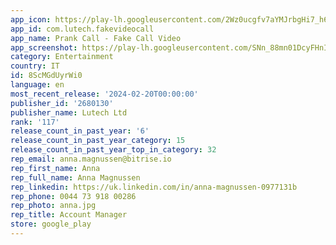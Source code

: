 ```yaml
---
app_icon: https://play-lh.googleusercontent.com/2Wz0ucgfv7aYMJrbgHi7_h60s3PDjyfb7u1l7FtNK4ewycX12qET-ezdKHipenvC-53S
app_id: com.lutech.fakevideocall
app_name: Prank Call - Fake Call Video
app_screenshot: https://play-lh.googleusercontent.com/SNn_88mn01DcyFHnIq82FZ_R3jV1fLD3yaWtMOwRr6uMqKRHcKFsGGDOO5_1k_Tn3g
category: Entertainment
country: IT
id: 8ScMGdUyrWi0
language: en
most_recent_release: '2024-02-20T00:00:00'
publisher_id: '2680130'
publisher_name: Lutech Ltd
rank: '117'
release_count_in_past_year: '6'
release_count_in_past_year_category: 15
release_count_in_past_year_top_in_category: 32
rep_email: anna.magnussen@bitrise.io
rep_first_name: Anna
rep_full_name: Anna Magnussen
rep_linkedin: https://uk.linkedin.com/in/anna-magnussen-0977131b
rep_phone: 0044 73 918 00286
rep_photo: anna.jpg
rep_title: Account Manager
store: google_play
---
```

